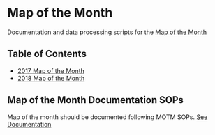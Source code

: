 # Map of the Month
Documentation and data processing scripts for the [Map of the Month](http://gis.mtc.ca.gov/home/motm.html)

## Table of Contents
- [2017 Map of the Month](2017_TOC.md)
- [2018 Map of the Month](2018_TOC.md)

## Map of the Month Documentation SOPs
Map of the month should be documented following MOTM SOPs. [See Documentation](MOTM_Documentation_SOP.md)


